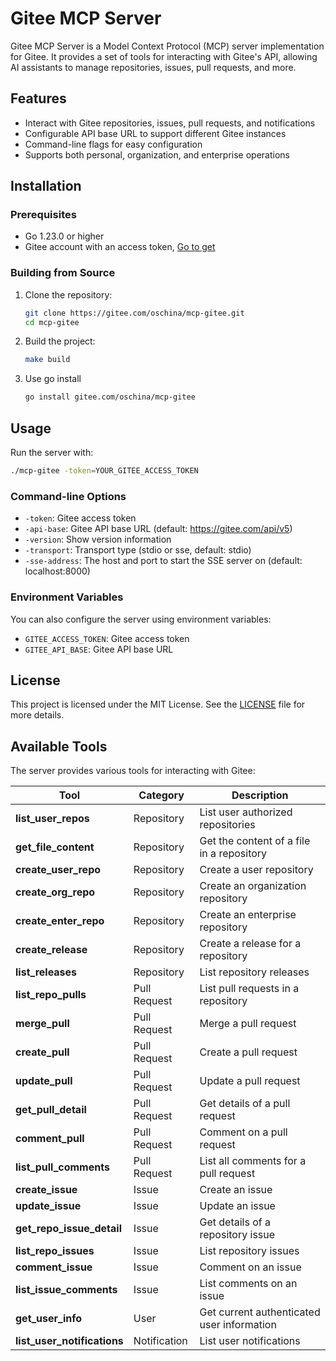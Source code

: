 # Gitee MCP Server

Gitee MCP Server is a Model Context Protocol (MCP) server implementation for Gitee. It provides a set of tools for interacting with Gitee's API, allowing AI assistants to manage repositories, issues, pull requests, and more.

## Features

- Interact with Gitee repositories, issues, pull requests, and notifications
- Configurable API base URL to support different Gitee instances
- Command-line flags for easy configuration
- Supports both personal, organization, and enterprise operations

## Installation

### Prerequisites

- Go 1.23.0 or higher
- Gitee account with an access token, [Go to get](https://gitee.com/profile/personal_access_tokens)

### Building from Source

1. Clone the repository:
   ```bash
   git clone https://gitee.com/oschina/mcp-gitee.git
   cd mcp-gitee
   ```

2. Build the project:
   ```bash
   make build
   ```

3. Use go install
   ```bash
   go install gitee.com/oschina/mcp-gitee
   ```

## Usage

Run the server with:

```bash
./mcp-gitee -token=YOUR_GITEE_ACCESS_TOKEN
```

### Command-line Options

- `-token`: Gitee access token
- `-api-base`: Gitee API base URL (default: https://gitee.com/api/v5)
- `-version`: Show version information
- `-transport`: Transport type (stdio or sse, default: stdio)
- `-sse-address`: The host and port to start the SSE server on (default: localhost:8000)

### Environment Variables

You can also configure the server using environment variables:

- `GITEE_ACCESS_TOKEN`: Gitee access token
- `GITEE_API_BASE`: Gitee API base URL

## License

This project is licensed under the MIT License. See the [LICENSE](LICENSE) file for more details.

## Available Tools

The server provides various tools for interacting with Gitee:

| Tool                        | Category | Description |
|-----------------------------|----------|-------------|
| **list_user_repos**         | Repository | List user authorized repositories |
| **get_file_content**        | Repository | Get the content of a file in a repository |
| **create_user_repo**        | Repository | Create a user repository |
| **create_org_repo**         | Repository | Create an organization repository |
| **create_enter_repo**       | Repository | Create an enterprise repository |
| **create_release**          | Repository | Create a release for a repository |
| **list_releases**           | Repository | List repository releases |
| **list_repo_pulls**         | Pull Request | List pull requests in a repository |
| **merge_pull**              | Pull Request | Merge a pull request |
| **create_pull**             | Pull Request | Create a pull request |
| **update_pull**             | Pull Request | Update a pull request |
| **get_pull_detail**         | Pull Request | Get details of a pull request |
| **comment_pull**            | Pull Request | Comment on a pull request |
| **list_pull_comments**      | Pull Request | List all comments for a pull request |
| **create_issue**            | Issue | Create an issue |
| **update_issue**            | Issue | Update an issue |
| **get_repo_issue_detail**   | Issue | Get details of a repository issue |
| **list_repo_issues**        | Issue | List repository issues |
| **comment_issue**           | Issue | Comment on an issue |
| **list_issue_comments**     | Issue | List comments on an issue |
| **get_user_info**           | User | Get current authenticated user information |
| **list_user_notifications** | Notification | List user notifications |
